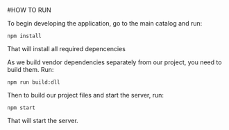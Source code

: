 #HOW TO RUN

To begin developing the application, go to the main catalog and run:
```
npm install
```
That will install all required depencencies

As we build vendor dependencies separately from our project, you need to build them. Run:
```
npm run build:dll
```

Then to build our project files and start the server, run:
```
npm start
```

That will start the server.